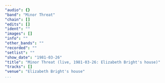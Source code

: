```yaml
---
"audio": {}
"band": "Minor Threat"
"chain": []
"edits": []
"ident": ""
"images": []
"info": ""
"other_bands": ""
"recorded": ""
"setlist": ""
"show_date": "1981-03-26"
"title": "Minor Threat (live, 1981-03-26: Elizabeth Bright's house)"
"tracks": []
"venue": "Elizabeth Bright's house"
...
```

